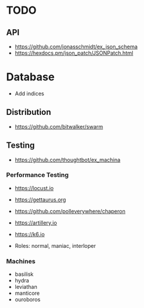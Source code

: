 # TODO

## API

* https://github.com/jonasschmidt/ex_json_schema
* https://hexdocs.pm/json_patch/JSONPatch.html

# Database

* Add indices

## Distribution

* https://github.com/bitwalker/swarm

## Testing

* https://github.com/thoughtbot/ex_machina

### Performance Testing

* https://locust.io
* https://gettaurus.org
* https://github.com/polleverywhere/chaperon
* https://artillery.io
* https://k6.io

* Roles: normal, maniac, interloper

### Machines

* basilisk
* hydra
* leviathan
* manticore
* ouroboros